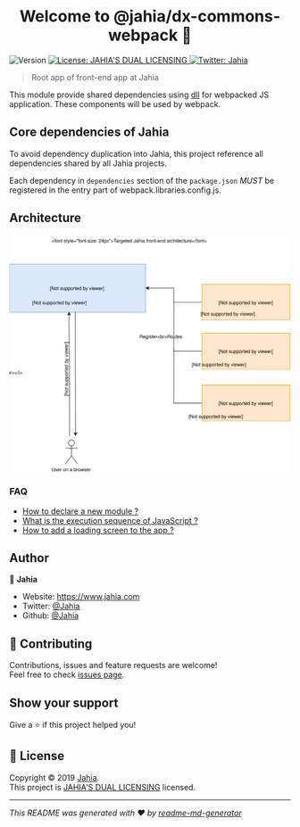 <h1 align="center">Welcome to @jahia/dx-commons-webpack 👋</h1>
<p>
  <img alt="Version" src="https://img.shields.io/badge/version-1.4.0-blue.svg?cacheSeconds=2592000" />
  <a href="./LICENSE.txt" target="_blank">
    <img alt="License: JAHIA'S DUAL LICENSING" src="https://img.shields.io/badge/License-JAHIA'S DUAL LICENSING-yellow.svg" />
  </a>
  <a href="https://twitter.com/Jahia" target="_blank">
    <img alt="Twitter: Jahia" src="https://img.shields.io/twitter/follow/Jahia.svg?style=social" />
  </a>
</p>

> Root app of front-end app at Jahia

This module provide shared dependencies using [dll](https://webpack.js.org/plugins/dll-plugin/) for webpacked JS application. These components will be used by webpack.

## Core dependencies of Jahia

To avoid dependency duplication into Jahia, this project reference all dependencies shared by all Jahia projects.

Each dependency in `dependencies` section of the `package.json` _MUST_ be registered in the entry part of webpack.libraries.config.js.

<detail><summary><h2>Architecture</h2></summary>

![Jahia Acrhitecture](./docs/imgs/jahia_architecture.svg)

</detail>

### FAQ

- [How to declare a new module ?](./docs/declare-new-module.md)
- [What is the execution sequence of JavaScript ?](./docs/execution-sequence.md)
- [How to add a loading screen to the app ?](./docs/loading-screen.md)

## Author

👤 **Jahia**

* Website: https://www.jahia.com
* Twitter: [@Jahia](https://twitter.com/Jahia)
* Github: [@Jahia](https://github.com/Jahia)

## 🤝 Contributing

Contributions, issues and feature requests are welcome!<br />Feel free to check [issues page](https://jira.jahia.com).

## Show your support

Give a ⭐️ if this project helped you!

## 📝 License

Copyright © 2019 [Jahia](https://github.com/Jahia).<br />
This project is [JAHIA'S DUAL LICENSING](./LICENSE.txt) licensed.

***
_This README was generated with ❤️ by [readme-md-generator](https://github.com/kefranabg/readme-md-generator)_

